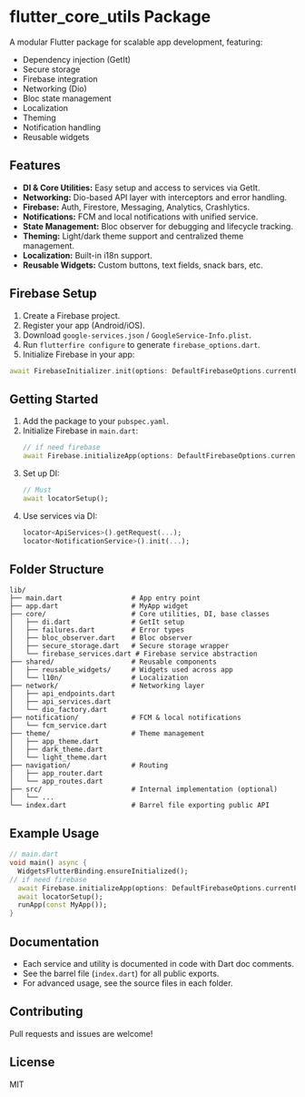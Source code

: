
# flutter_core_utils Package

A modular Flutter package for scalable app development, featuring:
- Dependency injection (GetIt)
- Secure storage
- Firebase integration
- Networking (Dio)
- Bloc state management
- Localization
- Theming
- Notification handling
- Reusable widgets

## Features
- **DI & Core Utilities:** Easy setup and access to services via GetIt.
- **Networking:** Dio-based API layer with interceptors and error handling.
- **Firebase:** Auth, Firestore, Messaging, Analytics, Crashlytics.
- **Notifications:** FCM and local notifications with unified service.
- **State Management:** Bloc observer for debugging and lifecycle tracking.
- **Theming:** Light/dark theme support and centralized theme management.
- **Localization:** Built-in i18n support.
- **Reusable Widgets:** Custom buttons, text fields, snack bars, etc.


## Firebase Setup

1. Create a Firebase project.
2. Register your app (Android/iOS).
3. Download `google-services.json` / `GoogleService-Info.plist`.
4. Run `flutterfire configure` to generate `firebase_options.dart`.
5. Initialize Firebase in your app:

```dart
await FirebaseInitializer.init(options: DefaultFirebaseOptions.currentPlatform);
```

## Getting Started
1. Add the package to your `pubspec.yaml`.
2. Initialize Firebase in `main.dart`:
	```dart
	// if need firebase
	await Firebase.initializeApp(options: DefaultFirebaseOptions.currentPlatform);
	```
3. Set up DI:
	```dart
	// Must
	await locatorSetup();
	```
4. Use services via DI:
	```dart
	locator<ApiServices>().getRequest(...);
	locator<NotificationService>().init(...);
	```

## Folder Structure
```
lib/
├── main.dart                 # App entry point
├── app.dart                  # MyApp widget
├── core/                     # Core utilities, DI, base classes
│   ├── di.dart               # GetIt setup
│   ├── failures.dart         # Error types
│   ├── bloc_observer.dart    # Bloc observer
│   ├── secure_storage.dart   # Secure storage wrapper
│   └── firebase_services.dart # Firebase service abstraction
├── shared/                   # Reusable components
│   ├── reusable_widgets/     # Widgets used across app
│   └── l10n/                 # Localization
├── network/                  # Networking layer
│   ├── api_endpoints.dart
│   ├── api_services.dart
│   └── dio_factory.dart
├── notification/             # FCM & local notifications
│   └── fcm_service.dart
├── theme/                    # Theme management
│   ├── app_theme.dart
│   ├── dark_theme.dart
│   └── light_theme.dart
├── navigation/               # Routing
│   ├── app_router.dart
│   └── app_routes.dart
├── src/                      # Internal implementation (optional)
│   └── ...
└── index.dart                # Barrel file exporting public API
```

## Example Usage
```dart
// main.dart
void main() async {
  WidgetsFlutterBinding.ensureInitialized();
// if need firebase
  await Firebase.initializeApp(options: DefaultFirebaseOptions.currentPlatform);
  await locatorSetup();
  runApp(const MyApp());
}
```

## Documentation
- Each service and utility is documented in code with Dart doc comments.
- See the barrel file (`index.dart`) for all public exports.
- For advanced usage, see the source files in each folder.

## Contributing
Pull requests and issues are welcome!

## License
MIT
